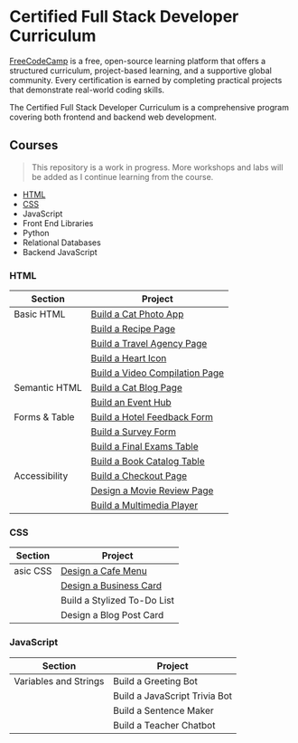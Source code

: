# Certified Full Stack Developer Curriculum

[FreeCodeCamp](https://www.freeCodeCamp.org/) is a free, open-source learning platform that offers a structured curriculum, project-based learning, and a supportive global community. Every certification is earned by completing practical projects that demonstrate real-world coding skills.

The Certified Full Stack Developer Curriculum is a comprehensive program covering both frontend and backend web development.

## Courses
>This repository is a work in progress. More workshops and labs will be added as I continue learning from the course.
- [HTML](#html)
- [CSS](#css)
- JavaScript
- Front End Libraries
- Python
- Relational Databases
- Backend JavaScript

### HTML

| Section       | Project                                                           |
|---------------|-------------------------------------------------------------------|
| Basic HTML    | [Build a Cat Photo App](./html/cat-photo-app/)                    |
|               | [Build a Recipe Page](./html/recipe-page/)                        |
|               | [Build a Travel Agency Page](./html/travel-agency-page/)          |
|               | [Build a Heart Icon](./html/heart-icon/)                          |
|               | [Build a Video Compilation Page](./html/video-compilation-page/)  |
| Semantic HTML | [Build a Cat Blog Page](./html/cat-blog-page/)                    |
|               | [Build an Event Hub](./html/event-hub/)                           |
| Forms & Table | [Build a Hotel Feedback Form](./html/hotel-feedback-form/)        |
|               | [Build a Survey Form](./html/survey-form/)                        |
|               | [Build a Final Exams Table](./html/final-exams-table/)            |
|               | [Build a Book Catalog Table](./html/book-catalog-table/)          |
| Accessibility | [Build a Checkout Page](./html/checkout-page/)                    |
|               | [Design a Movie Review Page](./html/movie-review-page/)           |
|               | [Build a Multimedia Player](./html/multimedia-player/)            |

### CSS

| Section                     | Project                                         |
|-----------------------------|-------------------------------------------------|
| asic CSS                    | [Design a Cafe Menu](./html/cafe-menu/)         |
|                             | [Design a Business Card](./html/business-card/) |
|                             | Build a Stylized To-Do List                     |
|                             | Design a Blog Post Card                         |

<!--
| Absolute and Relative Units | Build an Event Flyer Page                       |
| Pseudo Classes and Elements | Design a Greeting Card                          |
|                             | Build a Job Application Form                    |
| Colors                      | Build a Set of Colored Markers                  |
|                             | Design a Set of Colored Boxes                   |
| Styling Forms               | Design a Registration Form                      |
|                             | Design a Contact Form                           |
| The Box Model               | Design a Rothko Painting                        |
|                             | Build a Confidential Email Page                 |
| Flexbox                     | Build a Flexbox Photo Gallery                   |
|                             | Build a Page of Playing Cards                   |
| Typography                  | Build a Nutritional Label                       |
|                             | Build a Newspaper Article                       |
| Accessibility               | Build a Quiz Webpage                            |
|                             | Build a Tribute Page                            |
| Positioning                 | Build a Cat Painting                            |
|                             | Build a House Painting                          |
|  Attribute Selectors        | Build a Balance Sheet                           |
|                             | Build a Book Inventory App                      |
| Responsive Design           | Design a Piano                                  |
|                             | Build a Technical Documentation Page            |
| Variables                   | Build a City Skyline                            |
|                             | Build an Avalaibility Table                     |
| Grid                        | Build a Magazine                                |
|                             | Design a Magazine Layout                        |
|                             | Build a Product Landing Page                    |
| Animation                   | Build an Animated Ferris Wheel                  |
|                             | Build a Moon Orbit                              |
|                             | Build a Flappy Penguin                          |
|                             | Build a Personal Portfolio                      |
-->

### JavaScript

| Section                     | Project                        |
|-----------------------------|--------------------------------|
| Variables and Strings       |Build a Greeting Bot            | 
|                             | Build a JavaScript Trivia Bot  |
|                             | Build a Sentence Maker         |
|                             | Build a Teacher Chatbot        |
